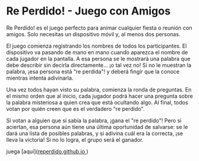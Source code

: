 # Re Perdido! - Juego con Amigos

Re Perdido! es el juego perfecto para animar cualquier fiesta o reunión con amigos. 
Solo necesitas un dispositivo móvil y, al menos dos personas.

El juego comienza registrando los nombres de todos los participantes. El dispositivo 
va pasando de mano en mano cuando aparezca el nombre de cada jugador en la pantalla. 
A esa persona se le mostrará una palabra que debe describir sin decirla directamente... 
¡o tal vez no! Si no le muestran la palabra, ¡esa persona está "re perdida"! y deberá 
fingir que la conoce mientras intenta adivinarla.

Una vez todos hayan visto su palabra, comienza la ronda de preguntas. En el mismo orden 
que al inicio, cada jugador podrá hacer una pregunta sobre la palabra misteriosa a quien 
crea que está ocultando algo. Al final, todos votan por quién creen que es el verdadero 
"re perdido".

Si votan a alguien que sí sabía la palabra, ¡gana el "re perdido"! Pero si aciertan, 
esa persona aún tiene una última oportunidad de salvarse: se le dará una lista de posibles 
palabras, y si adivina cuál era la correcta, ¡se lleva la victoria! Si no lo logra, el 
grupo será el ganador.

juega [aquí]([reperdido.github.io ](https://reperdido.github.io/))
